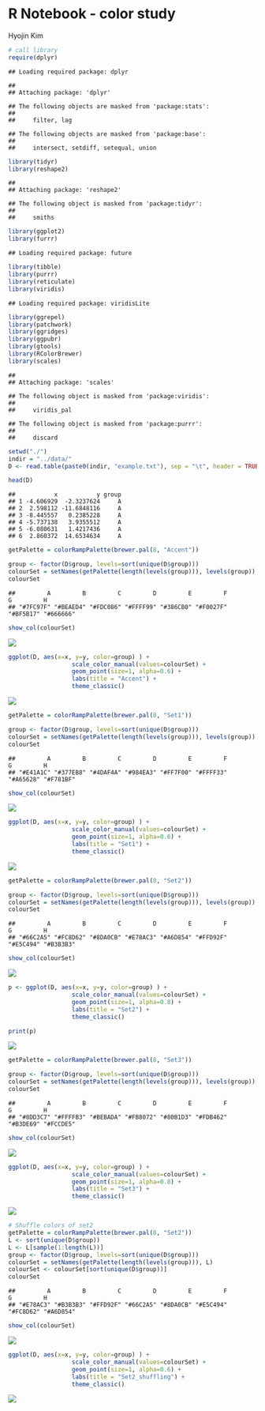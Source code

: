 R Notebook - color study
================
Hyojin Kim

``` r
# call library 
require(dplyr)
```

    ## Loading required package: dplyr

    ## 
    ## Attaching package: 'dplyr'

    ## The following objects are masked from 'package:stats':
    ## 
    ##     filter, lag

    ## The following objects are masked from 'package:base':
    ## 
    ##     intersect, setdiff, setequal, union

``` r
library(tidyr)
library(reshape2)
```

    ## 
    ## Attaching package: 'reshape2'

    ## The following object is masked from 'package:tidyr':
    ## 
    ##     smiths

``` r
library(ggplot2)
library(furrr)
```

    ## Loading required package: future

``` r
library(tibble)
library(purrr)
library(reticulate)
library(viridis)
```

    ## Loading required package: viridisLite

``` r
library(ggrepel)
library(patchwork)
library(ggridges)
library(ggpubr)
library(gtools)
library(RColorBrewer)
library(scales)
```

    ## 
    ## Attaching package: 'scales'

    ## The following object is masked from 'package:viridis':
    ## 
    ##     viridis_pal

    ## The following object is masked from 'package:purrr':
    ## 
    ##     discard

``` r
setwd("./")
indir = "../data/"
D <- read.table(paste0(indir, "example.txt"), sep = "\t", header = TRUE)
```

``` r
head(D)
```

    ##           x           y group
    ## 1 -4.606929  -2.3237624     A
    ## 2  2.598112 -11.6848116     A
    ## 3 -8.445557   0.2385228     A
    ## 4 -5.737138   3.9355512     A
    ## 5 -6.080631   1.4217436     A
    ## 6  2.860372  14.6534634     A

``` r
getPalette = colorRampPalette(brewer.pal(8, "Accent")) 

group <- factor(D$group, levels=sort(unique(D$group)))
colourSet = setNames(getPalette(length(levels(group))), levels(group))
colourSet
```

    ##         A         B         C         D         E         F         G         H 
    ## "#7FC97F" "#BEAED4" "#FDC086" "#FFFF99" "#386CB0" "#F0027F" "#BF5B17" "#666666"

``` r
show_col(colourSet)
```

![](README_figs/README-unnamed-chunk-5-1.png)<!-- -->

``` r
ggplot(D, aes(x=x, y=y, color=group) ) +
                  scale_color_manual(values=colourSet) +
                  geom_point(size=1, alpha=0.6) +
                  labs(title = "Accent") +        
                  theme_classic()
```

![](README_figs/README-unnamed-chunk-6-1.png)<!-- -->

``` r
getPalette = colorRampPalette(brewer.pal(8, "Set1")) 

group <- factor(D$group, levels=sort(unique(D$group)))
colourSet = setNames(getPalette(length(levels(group))), levels(group))
colourSet
```

    ##         A         B         C         D         E         F         G         H 
    ## "#E41A1C" "#377EB8" "#4DAF4A" "#984EA3" "#FF7F00" "#FFFF33" "#A65628" "#F781BF"

``` r
show_col(colourSet)
```

![](README_figs/README-unnamed-chunk-8-1.png)<!-- -->

``` r
ggplot(D, aes(x=x, y=y, color=group) ) +
                  scale_color_manual(values=colourSet) +
                  geom_point(size=1, alpha=0.6) +
                  labs(title = "Set1") +
                  theme_classic() 
```

![](README_figs/README-unnamed-chunk-9-1.png)<!-- -->

``` r
getPalette = colorRampPalette(brewer.pal(8, "Set2")) 

group <- factor(D$group, levels=sort(unique(D$group)))
colourSet = setNames(getPalette(length(levels(group))), levels(group))
colourSet
```

    ##         A         B         C         D         E         F         G         H 
    ## "#66C2A5" "#FC8D62" "#8DA0CB" "#E78AC3" "#A6D854" "#FFD92F" "#E5C494" "#B3B3B3"

``` r
show_col(colourSet)
```

![](README_figs/README-unnamed-chunk-11-1.png)<!-- -->

``` r
p <- ggplot(D, aes(x=x, y=y, color=group) ) +
                  scale_color_manual(values=colourSet) +
                  geom_point(size=1, alpha=0.8) +
                  labs(title = "Set2") +
                  theme_classic()  

print(p)
```

![](README_figs/README-unnamed-chunk-12-1.png)<!-- -->

``` r
getPalette = colorRampPalette(brewer.pal(8, "Set3")) 

group <- factor(D$group, levels=sort(unique(D$group)))
colourSet = setNames(getPalette(length(levels(group))), levels(group))
colourSet
```

    ##         A         B         C         D         E         F         G         H 
    ## "#8DD3C7" "#FFFFB3" "#BEBADA" "#FB8072" "#80B1D3" "#FDB462" "#B3DE69" "#FCCDE5"

``` r
show_col(colourSet)
```

![](README_figs/README-unnamed-chunk-14-1.png)<!-- -->

``` r
ggplot(D, aes(x=x, y=y, color=group) ) +
                  scale_color_manual(values=colourSet) +
                  geom_point(size=1, alpha=0.8) +
                  labs(title = "Set3") +
                  theme_classic()  
```

![](README_figs/README-unnamed-chunk-15-1.png)<!-- -->

``` r
# Shuffle colors of set2
getPalette = colorRampPalette(brewer.pal(8, "Set2")) 
L <- sort(unique(D$group))
L <- L[sample(1:length(L))]
group <- factor(D$group, levels=sort(unique(D$group)))
colourSet = setNames(getPalette(length(levels(group))), L)
colourSet <- colourSet[sort(unique(D$group))]
colourSet
```

    ##         A         B         C         D         E         F         G         H 
    ## "#E78AC3" "#B3B3B3" "#FFD92F" "#66C2A5" "#8DA0CB" "#E5C494" "#FC8D62" "#A6D854"

``` r
show_col(colourSet)
```

![](README_figs/README-unnamed-chunk-17-1.png)<!-- -->

``` r
ggplot(D, aes(x=x, y=y, color=group) ) +
                  scale_color_manual(values=colourSet) +
                  geom_point(size=1, alpha=0.6) +
                  labs(title = "Set2_shuffling") +
                  theme_classic()  
```

![](README_figs/README-unnamed-chunk-18-1.png)<!-- -->
